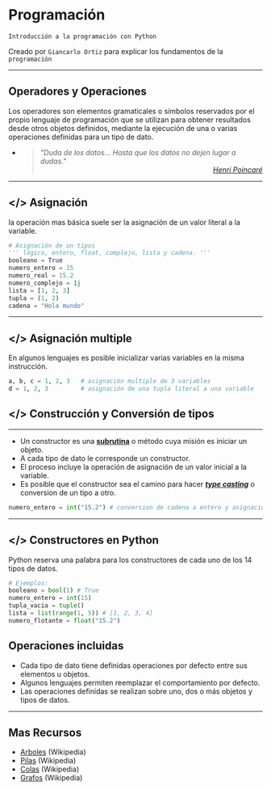 # Programación
<p><code>Introducción a la programación con Python</code></p>
<p>Creado por <code>Giancarlo Ortiz</code> para explicar los fundamentos de la <code>programación</code></p>

---
## Operadores y Operaciones 
Los operadores son elementos gramaticales o símbolos reservados por el propio lenguaje de programación que se utilizan para obtener resultados desde otros objetos definidos, mediante la ejecución de una o varias operaciones definidas para un tipo de dato.

* ><i>"Duda de los datos... Hasta que los datos no dejen lugar a dudas."</i><br>
<cite style="display:block; text-align: right">[Henri Poincaré](https://es.wikipedia.org/wiki/Henri_Poincar%C3%A9)</cite>


---
## </> Asignación
la operación mas básica suele ser la asignación de un valor literal a la variable.

```Python
# Asignación de un tipos
''' lógico, entero, float, complejo, lista y cadena. '''
booleano = True
numero_entero = 15
numero_real = 15.2
numero_complejo = 1j
lista = [1, 2, 3]
tupla = (1, 2)
cadena = "Hola mundo"
```


---
## </> Asignación multiple
En algunos lenguajes es posible inicializar varias variables en la misma instrucción.
```Python
a, b, c = 1, 2, 3   # asignación multiple de 3 variables
d = 1, 2, 3         # asignación de una tupla literal a una variable
```


## </> Construcción y Conversión de tipos
---
* Un constructor es una [__subrutina__](https://es.wikipedia.org/wiki/Subrutina) o método cuya misión es iniciar un objeto.
* A cada tipo de dato le corresponde un constructor.
* El proceso incluye la operación de asignación de un valor inicial a la variable.
* Es posible que el constructor sea el camino para hacer [**_type casting_**](https://es.wikipedia.org/wiki/Conversi%C3%B3n_de_tipos) o conversion de un tipo a otro.

```Python
numero_entero = int("15.2") # conversion de cadena a entero y asignación
```


---
## </> Constructores en Python
Python reserva una palabra para los constructores de cada uno de los 14 tipos de datos.

```Python
# Ejemplos:
booleano = bool(1) # True
numero_entero = int(15)
tupla_vacia = tuple()
lista = list(range(1, 5)) # [1, 2, 3, 4]
numero_flotante = float("15.2")
```


## Operaciones incluidas 
* Cada tipo de dato tiene definidas operaciones por defecto entre sus elementos u objetos.
* Algunos lenguajes permiten reemplazar el comportamiento por defecto.
* Las operaciones definidas se realizan sobre uno, dos o más objetos y tipos de datos.


---
## Mas Recursos
- [Arboles](https://es.wikipedia.org/wiki/%C3%81rbol_(inform%C3%A1tica)) (Wikipedia)
- [Pilas](https://es.wikipedia.org/wiki/Pila_(inform%C3%A1tica)) (Wikipedia)
- [Colas](https://es.wikipedia.org/wiki/Cola_(inform%C3%A1tica)) (Wikipedia)
- [Grafos](https://es.wikipedia.org/wiki/Grafo_(tipo_de_dato_abstracto)) (Wikipedia)
